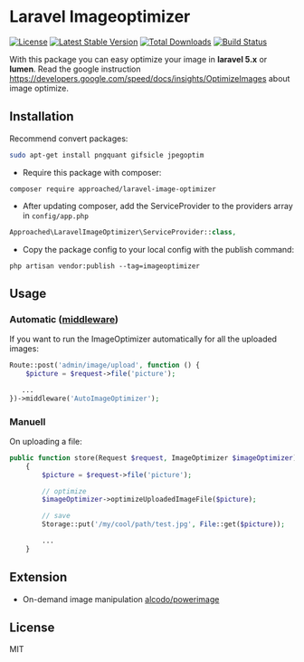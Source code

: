 # Laravel Imageoptimizer

[![License](https://poser.pugx.org/approached/laravel-image-optimizer/license)](https://packagist.org/packages/approached/laravel-image-optimizer)
[![Latest Stable Version](https://poser.pugx.org/approached/laravel-image-optimizer/v/stable)](https://packagist.org/packages/approached/laravel-image-optimizer)
[![Total Downloads](https://poser.pugx.org/approached/laravel-image-optimizer/downloads)](https://packagist.org/packages/approached/laravel-image-optimizer)
[![Build Status](https://travis-ci.org/approached/laravel-image-optimizer.svg)](https://travis-ci.org/approached/laravel-image-optimizer)

With this package you can easy optimize your image in **laravel 5.x** or **lumen**. Read the google instruction https://developers.google.com/speed/docs/insights/OptimizeImages about image optimize.

## Installation

Recommend convert packages:
```bash
sudo apt-get install pngquant gifsicle jpegoptim
```

- Require this package with composer:
```
composer require approached/laravel-image-optimizer
```

- After updating composer, add the ServiceProvider to the providers array in `config/app.php`
```php
Approached\LaravelImageOptimizer\ServiceProvider::class,
```

- Copy the package config to your local config with the publish command:
```
php artisan vendor:publish --tag=imageoptimizer
```

## Usage

### Automatic ([middleware](https://laravel.com/docs/5.4/middleware))
If you want to run the ImageOptimizer automatically for all the uploaded images:
```php
Route::post('admin/image/upload', function () {
    $picture = $request->file('picture');

   ...
})->middleware('AutoImageOptimizer');
```

### Manuell

On uploading a file:
```php
public function store(Request $request, ImageOptimizer $imageOptimizer)
    {
        $picture = $request->file('picture');

        // optimize
        $imageOptimizer->optimizeUploadedImageFile($picture);

        // save
        Storage::put('/my/cool/path/test.jpg', File::get($picture));

        ...
    }
```

## Extension

- On-demand image manipulation [alcodo/powerimage](https://github.com/alcodo/powerimage)

## License
MIT
